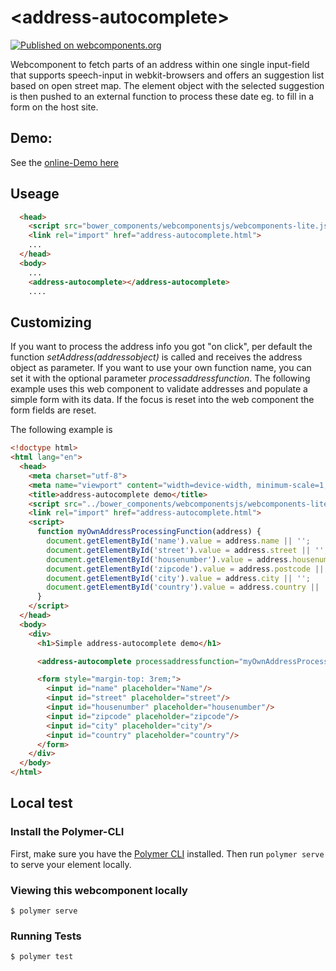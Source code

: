 # \<address-autocomplete\>
[![Published on webcomponents.org](https://img.shields.io/badge/webcomponents.org-published-blue.svg)](https://www.webcomponents.org/element/joeherwig/address-autocomplete)

Webcomponent to fetch parts of an address within one single input-field that supports speech-input in webkit-browsers and offers an suggestion list based on open street map. The element object with the selected suggestion is then pushed to an external function to process these date eg. to fill in a form on the host site.

## Demo:

See the [online-Demo here](https://joeherwig.github.io/address-autocomplete/)

## Useage
```html
  <head>
    <script src="bower_components/webcomponentsjs/webcomponents-lite.js"></script>
    <link rel="import" href="address-autocomplete.html">
    ...
  </head>
  <body>
    ...
    <address-autocomplete></address-autocomplete>
    ....
```

## Customizing
If you want to process the address info you got "on click", per default the function *setAddress(addressobject)* is called and receives the address object as parameter.
If you want to use your own function name, you can set it with the optional parameter *processaddressfunction*.
The following example uses this web component to validate addresses and populate a simple form with its data. If the focus is reset into the web component the form fields are reset.

The following example is
```html
<!doctype html>
<html lang="en">
  <head>
    <meta charset="utf-8">
    <meta name="viewport" content="width=device-width, minimum-scale=1, initial-scale=1, user-scalable=yes">
    <title>address-autocomplete demo</title>
    <script src="../bower_components/webcomponentsjs/webcomponents-lite.js"></script>
    <link rel="import" href="address-autocomplete.html">
    <script>
      function myOwnAddressProcessingFunction(address) {
        document.getElementById('name').value = address.name || '';
        document.getElementById('street').value = address.street || '';
        document.getElementById('housenumber').value = address.housenumber || '';
        document.getElementById('zipcode').value = address.postcode || '';
        document.getElementById('city').value = address.city || '';
        document.getElementById('country').value = address.country || '';
      }
    </script>
  </head>
  <body>
    <div>
      <h1>Simple address-autocomplete demo</h1>

      <address-autocomplete processaddressfunction="myOwnAddressProcessingFunction" onfocus="myOwnAddressProcessingFunction({})"/>

      <form style="margin-top: 3rem;">
        <input id="name" placeholder="Name"/>
        <input id="street" placeholder="street"/>
        <input id="housenumber" placeholder="housenumber"/>
        <input id="zipcode" placeholder="zipcode"/>
        <input id="city" placeholder="city"/>
        <input id="country" placeholder="country"/>
      </form>
    </div>
  </body>
</html>

```

## Local test
### Install the Polymer-CLI

First, make sure you have the [Polymer CLI](https://www.npmjs.com/package/polymer-cli) installed. Then run `polymer serve` to serve your element locally.

### Viewing this webcomponent locally

```
$ polymer serve
```

### Running Tests

```
$ polymer test
```

